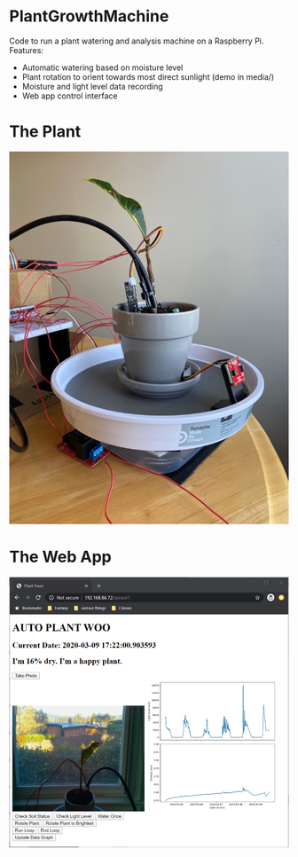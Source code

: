 # PlantGrowthMachine

Code to run a plant watering and analysis machine on a Raspberry Pi.
Features:
- Automatic watering based on moisture level
- Plant rotation to orient towards most direct sunlight (demo in media/)
- Moisture and light level data recording
- Web app control interface

# The Plant
![Image of Plant](https://github.com/steverlambert/PlantGrowthMachine/blob/master/media/plant1.jpg)

# The Web App
![webapp](https://github.com/steverlambert/PlantGrowthMachine/blob/master/media/webpage.png)
